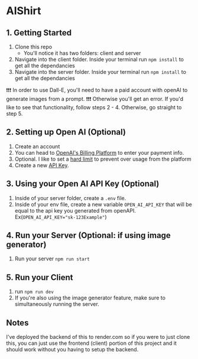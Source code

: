 # AIShirt

## 1. Getting Started

1. Clone this repo
   - You'll notice it has two folders: client and server
2. Navigate into the client folder. Inside your terminal run `npm install` to get all the dependancies
3. Navigate into the server folder. Inside your terminal run `npm install` to get all the dependancies

❗❗❗ In order to use Dall-E, you'll need to have a paid account with openAI to generate images from a prompt.
❗❗❗ Otherwise you'll get an error. If you'd like to see that functionality, follow steps 2 - 4. Otherwise, go straight to step 5.

## 2. Setting up Open AI (Optional)

1. Create an account
2. You can head to [OpenAI's Billing Platform](https://platform.openai.com/account/billing/overview) to enter your payment info.
3. Optional. I like to set a [hard limit](https://platform.openai.com/account/billing/limits) to prevent over usage from the platform
4. Create a new [API Key](https://platform.openai.com/account/api-keys).

## 3. Using your Open AI API Key (Optional)

1. Inside of your server folder, create a `.env` file.
2. Inside of your env file, create a new variable `OPEN_AI_API_KEY` that will be equal to the api key you generated from openAPI.
   Ex(`OPEN_AI_API_KEY="sk-123Example"`)

## 4. Run your Server (Optional: if using image generator)

1. Run your server `npm run start`

## 5. Run your Client

1. run `npm run dev`
2. If you're also using the image generator feature, make sure to simultaneously running the server.

## Notes

I've deployed the backend of this to render.com so if you were to just clone this,
you can just use the frontend (client) portion of this project and it should work without you having to setup the backend.
